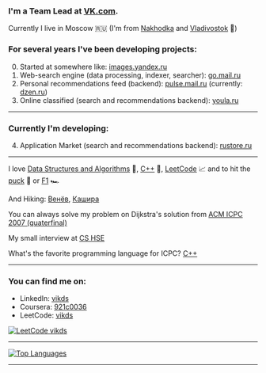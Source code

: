 ### I'm a Team Lead at [VK.com](https://vk.company/).

Currently I live in Moscow 🇷🇺 (I'm from [Nakhodka](https://en.wikipedia.org/wiki/Nakhodka) and [Vladivostok](https://www.youtube.com/watch?v=ZQW47HmNUlg) 🌊)

### For several years I've been developing projects:

0. Started at somewhere like: [images.yandex.ru](https://yandex.ru/images/)
1. Web-search engine (data processing, indexer, searcher): [go.mail.ru](https://go.mail.ru/)
2. Personal recommendations feed (backend): [pulse.mail.ru](https://pulse.mail.ru/) (currently: [dzen.ru](https://dzen.ru/))
3. Online classified (search and recommendations backend): [youla.ru](https://youla.ru/)

------
### Currently I'm developing:

4. Application Market (search and recommendations backend): [rustore.ru](https://www.rustore.ru/)

------

I love [Data Structures and Algorithms](https://en.wikipedia.org/wiki/Introduction_to_Algorithms) 🤖, [C++](https://www.stroustrup.com/) 📝, [LeetCode](https://leetcode.com/vikds/) 📈 and to hit the [puck](https://www.youtube.com/watch?v=TsThK66qA30) 🏒 or [F1](https://www.youtube.com/watch?v=jeyGUjHlhmQ) 🏎️

And Hiking: [Венёв](https://www.youtube.com/watch?v=YEHE2EWsF5w), [Кашира](https://www.youtube.com/watch?v=EKccuI3VtD0)

You can always solve my problem on Dijkstra's solution from [ACM ICPC 2007 (quaterfinal)](https://imcs.dvfu.ru/cats/static/problem_text-cpid-611741.html)

My small interview at [CS HSE](https://cs.hse.ru/alumni/interview/vikharev)

What's the favorite programming language for ICPC? [C++](https://www.youtube.com/watch?v=5yFkAG6lOSg)

------

### You can find me on:

- LinkedIn: [vikds](https://www.linkedin.com/in/vikds/)
- Coursera: [921c0036](https://www.coursera.org/user/921c00363ff2f35bed0a701bd981ac40)
- LeetCode: [vikds](https://leetcode.com/vikds/)

[![LeetCode vikds](https://leetcode-stats-six.vercel.app/api?username=vikds)](https://leetcode.com/vikds)

------

[![Top Languages](https://github-readme-stats.vercel.app/api/top-langs/?username=vikds&layout=compact)](https://www.tiobe.com/tiobe-index)

------
